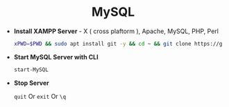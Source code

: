 <h1 align=center>MySQL</h1>

+ **Install XAMPP Server** - X ( cross plaftorm ), Apache, MySQL, PHP, Perl
  ```bash
  xPWD=$PWD && sudo apt install git -y && cd ~ && git clone https://github.com/ShivaShirsath/MySQL.git && sudo chmod +x MySQL/install && bash MySQL/install && cd $xPWD 
  ```
+ **Start MySQL Server with CLI**

  ```bash
  start-MySQL
  ```
+ **Stop Server**

  `quit` Or `exit` Or `\q`
 


